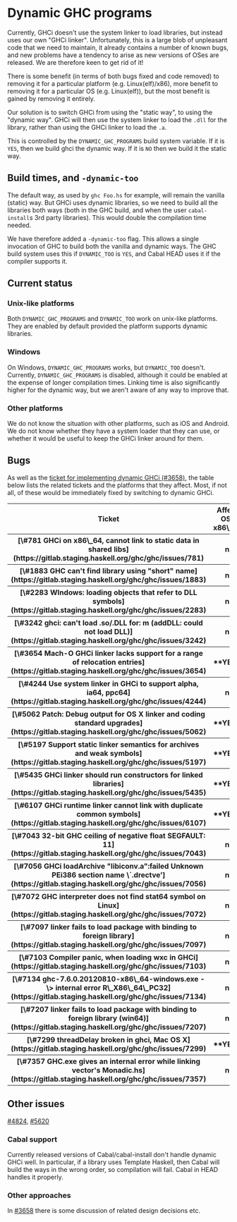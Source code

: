 # Dynamic GHC programs



Currently, GHCi doesn't use the system linker to load libraries, but instead uses our own "GHCi linker". Unfortunately, this is a large blob of unpleasant code that we need to maintain, it already contains a number of known bugs, and new problems have a tendency to arise as new versions of OSes are released. We are therefore keen to get rid of it!



There is some benefit (in terms of both bugs fixed and code removed) to removing it for a particular platform (e.g. Linux(elf)/x86), more benefit to removing it for a particular OS (e.g. Linux(elf)), but the most benefit is gained by removing it entirely.



Our solution is to switch GHCi from using the "static way", to using the "dynamic way". GHCi will then use the system linker to load the `.dll` for the library, rather than using the GHCi linker to load the `.a`.



This is controlled by the `DYNAMIC_GHC_PROGRAMS` build system variable. If it is `YES`, then we build ghci the dynamic way. If it is `NO` then we build it the static way.


## Build times, and `-dynamic-too`



The default way, as used by `ghc Foo.hs` for example, will remain the vanilla (static) way. But GHCi uses dynamic libraries, so we need to build all the libraries both ways (both in the GHC build, and when the user `cabal-install`s 3rd party libraries). This would double the compilation time needed.



We have therefore added a `-dynamic-too` flag. This allows a single invocation of GHC to build both the vanilla and dynamic ways. The GHC build system uses this if `DYNAMIC_TOO` is `YES`, and Cabal HEAD uses it if the compiler supports it.


## Current status


### Unix-like platforms



Both `DYNAMIC_GHC_PROGRAMS` and `DYNAMIC_TOO` work on unix-like platforms. They are enabled by default provided the platform supports dynamic libraries.


### Windows



On Windows, `DYNAMIC_GHC_PROGRAMS` works, but `DYNAMIC_TOO` doesn't. Currently, `DYNAMIC_GHC_PROGRAMS` is disabled, although it could be enabled at the expense of longer compilation times. Linking time is also significantly higher for the dynamic way, but we aren't aware of any way to improve that.


### Other platforms



We do not know the situation with other platforms, such as iOS and Android. We do not know whether they have a system loader that they can use, or whether it would be useful to keep the GHCi linker around for them.


## Bugs



As well as the [ticket for implementing dynamic GHCi (\#3658)](https://gitlab.staging.haskell.org/ghc/ghc/issues/3658), the table below lists the related tickets and the platforms that they affect. Most, if not all, of these would be immediately fixed by switching to dynamic GHCi.


<table><tr><th>Ticket</th>
<th>Affects OS X x86\_64?</th>
<th>Affects OS X x86?</th>
<th>Affects Linux x86\_64?</th>
<th>Affects Linux x86?</th>
<th>Affects Windows x86\_64?</th>
<th>Affects Windows x86?</th>
<th>Affects other platforms?
</th></tr>
<tr><th>[\#781 GHCi on x86\_64, cannot link to static data in shared libs](https://gitlab.staging.haskell.org/ghc/ghc/issues/781)</th>
<th>no</th>
<th>no</th>
<th>**YES**</th>
<th>no</th>
<th>no</th>
<th>no</th>
<th>no
</th></tr>
<tr><th>[\#1883 GHC can't find library using "short" name](https://gitlab.staging.haskell.org/ghc/ghc/issues/1883)</th>
<th>no</th>
<th>no</th>
<th>no</th>
<th>no</th>
<th>**probably**</th>
<th>**YES**</th>
<th>no
</th></tr>
<tr><th>[\#2283 WIndows: loading objects that refer to DLL symbols](https://gitlab.staging.haskell.org/ghc/ghc/issues/2283)</th>
<th>no</th>
<th>no</th>
<th>no</th>
<th>no</th>
<th>**probably**</th>
<th>**YES**</th>
<th>no
</th></tr>
<tr><th>[\#3242 ghci: can't load .so/.DLL for: m (addDLL: could not load DLL)](https://gitlab.staging.haskell.org/ghc/ghc/issues/3242)</th>
<th>no</th>
<th>no</th>
<th>no</th>
<th>no</th>
<th>**probably**</th>
<th>**YES**</th>
<th>no
</th></tr>
<tr><th>[\#3654 Mach-O GHCi linker lacks support for a range of relocation entries](https://gitlab.staging.haskell.org/ghc/ghc/issues/3654)</th>
<th>**YES**</th>
<th>**YES**</th>
<th>no</th>
<th>no</th>
<th>no</th>
<th>no</th>
<th>no
</th></tr>
<tr><th>[\#4244 Use system linker in GHCi to support alpha, ia64, ppc64](https://gitlab.staging.haskell.org/ghc/ghc/issues/4244)</th>
<th>no</th>
<th>no</th>
<th>no</th>
<th>no</th>
<th>no</th>
<th>no</th>
<th>**YES**
</th></tr>
<tr><th>[\#5062 Patch: Debug output for OS X linker and coding standard upgrades](https://gitlab.staging.haskell.org/ghc/ghc/issues/5062)</th>
<th>**YES**</th>
<th>**YES**</th>
<th>no</th>
<th>no</th>
<th>no</th>
<th>no</th>
<th>no
</th></tr>
<tr><th>[\#5197 Support static linker semantics for archives and weak symbols](https://gitlab.staging.haskell.org/ghc/ghc/issues/5197)</th>
<th>**YES**</th>
<th>**YES**</th>
<th>**YES**</th>
<th>**YES**</th>
<th>**YES**</th>
<th>**YES**</th>
<th>**YES**
</th></tr>
<tr><th>[\#5435 GHCi linker should run constructors for linked libraries](https://gitlab.staging.haskell.org/ghc/ghc/issues/5435)</th>
<th>**YES**</th>
<th>**YES**</th>
<th>**YES**</th>
<th>**YES**</th>
<th>**YES**</th>
<th>**YES**</th>
<th>**YES**
</th></tr>
<tr><th>[\#6107 GHCi runtime linker cannot link with duplicate common symbols](https://gitlab.staging.haskell.org/ghc/ghc/issues/6107)</th>
<th>**YES**</th>
<th>**YES**</th>
<th>**YES**</th>
<th>**YES**</th>
<th>**YES**</th>
<th>**YES**</th>
<th>**YES**
</th></tr>
<tr><th>[\#7043 32-bit GHC ceiling of negative float SEGFAULT: 11](https://gitlab.staging.haskell.org/ghc/ghc/issues/7043)</th>
<th>no</th>
<th>**YES**</th>
<th>no</th>
<th>no</th>
<th>no</th>
<th>no</th>
<th>no
</th></tr>
<tr><th>[\#7056 GHCi loadArchive "libiconv.a":failed Unknown PEi386 section name \`.drectve'](https://gitlab.staging.haskell.org/ghc/ghc/issues/7056)</th>
<th>no</th>
<th>no</th>
<th>no</th>
<th>no</th>
<th>**probably**</th>
<th>**YES**</th>
<th>no
</th></tr>
<tr><th>[\#7072 GHC interpreter does not find stat64 symbol on Linux](https://gitlab.staging.haskell.org/ghc/ghc/issues/7072)</th>
<th>no</th>
<th>no</th>
<th>**YES**</th>
<th>no</th>
<th>no</th>
<th>no</th>
<th>no
</th></tr>
<tr><th>[\#7097 linker fails to load package with binding to foreign library](https://gitlab.staging.haskell.org/ghc/ghc/issues/7097)</th>
<th>no</th>
<th>no</th>
<th>no</th>
<th>no</th>
<th>**probably**</th>
<th>**YES**</th>
<th>no
</th></tr>
<tr><th>[\#7103 Compiler panic, when loading wxc in GHCi](https://gitlab.staging.haskell.org/ghc/ghc/issues/7103)</th>
<th>no</th>
<th>no</th>
<th>no</th>
<th>no</th>
<th>**probably**</th>
<th>**YES**</th>
<th>no
</th></tr>
<tr><th>[\#7134 ghc-7.6.0.20120810-x86\_64-windows.exe -\> internal error R\_X86\_64\_PC32](https://gitlab.staging.haskell.org/ghc/ghc/issues/7134)</th>
<th>no</th>
<th>no</th>
<th>no</th>
<th>no</th>
<th>**YES**</th>
<th>no</th>
<th>no
</th></tr>
<tr><th>[\#7207 linker fails to load package with binding to foreign library (win64)](https://gitlab.staging.haskell.org/ghc/ghc/issues/7207)</th>
<th>no</th>
<th>no</th>
<th>no</th>
<th>no</th>
<th>**YES**</th>
<th>no</th>
<th>no
</th></tr>
<tr><th>[\#7299 threadDelay broken in ghci, Mac OS X](https://gitlab.staging.haskell.org/ghc/ghc/issues/7299)</th>
<th>**YES**</th>
<th>**YES**</th>
<th>no</th>
<th>no</th>
<th>no</th>
<th>no</th>
<th>no
</th></tr>
<tr><th>[\#7357 GHC.exe gives an internal error while linking vector's Monadic.hs](https://gitlab.staging.haskell.org/ghc/ghc/issues/7357)</th>
<th>no</th>
<th>no</th>
<th>no</th>
<th>no</th>
<th>**YES**</th>
<th>no</th>
<th>no
</th></tr></table>


## Other issues



[\#4824](https://gitlab.staging.haskell.org/ghc/ghc/issues/4824), [\#5620](https://gitlab.staging.haskell.org/ghc/ghc/issues/5620)


### Cabal support



Currently released versions of Cabal/cabal-install don't handle dynamic GHCi well. In particular, if a library uses Template Haskell, then Cabal will build the ways in the wrong order, so compilation will fail. Cabal in HEAD handles it properly.


### Other approaches



In [\#3658](https://gitlab.staging.haskell.org/ghc/ghc/issues/3658) there is some discussion of related design decisions etc.


